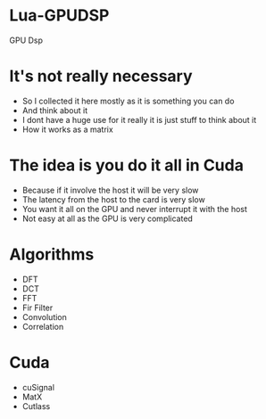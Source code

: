 # Lua-GPUDSP
GPU Dsp

# It's not really necessary
* So I collected it here mostly as it is something you can do
* And think about it
* I dont have a huge use for it really it is just stuff to think about it
* How it works as a matrix

# The idea is you do it all in Cuda
* Because if it involve the host it will be very slow
* The latency from the host to the card is very slow 
* You want it all on the GPU and never interrupt it with the host
* Not easy at all as the GPU is very complicated 


# Algorithms
* DFT
* DCT
* FFT
* Fir Filter
* Convolution
* Correlation

# Cuda
* cuSignal
* MatX
* Cutlass
 
